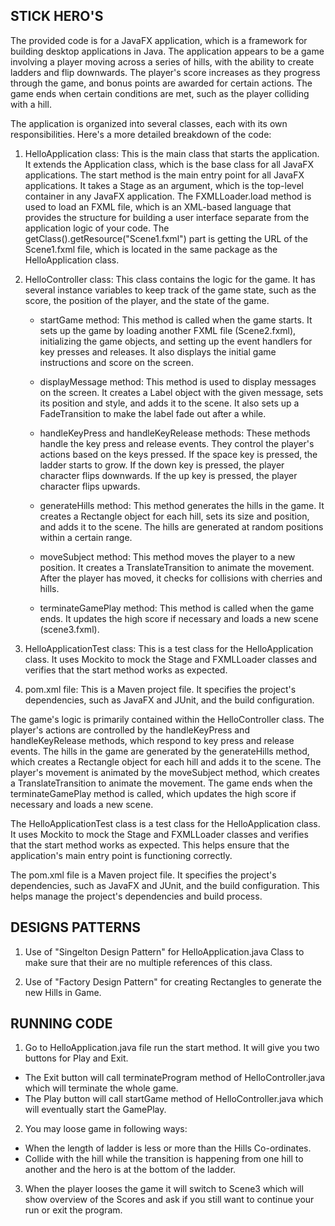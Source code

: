 
## STICK HERO'S

The provided code is for a JavaFX application, which is a framework for building desktop applications in Java. The application appears to be a game involving a player moving across a series of hills, with the ability to create ladders and flip downwards. The player's score increases as they progress through the game, and bonus points are awarded for certain actions. The game ends when certain conditions are met, such as the player colliding with a hill.

The application is organized into several classes, each with its own responsibilities. Here's a more detailed breakdown of the code:

1. HelloApplication class: This is the main class that starts the application. It extends the Application class, which is the base class for all JavaFX applications. The start method is the main entry point for all JavaFX applications. It takes a Stage as an argument, which is the top-level container in any JavaFX application. The FXMLLoader.load method is used to load an FXML file, which is an XML-based language that provides the structure for building a user interface separate from the application logic of your code. The getClass().getResource("Scene1.fxml") part is getting the URL of the Scene1.fxml file, which is located in the same package as the HelloApplication class.

2. HelloController class: This class contains the logic for the game. It has several instance variables to keep track of the game state, such as the score, the position of the player, and the state of the game. 

   - startGame method: This method is called when the game starts. It sets up the game by loading another FXML file (Scene2.fxml), initializing the game objects, and setting up the event handlers for key presses and releases. It also displays the initial game instructions and score on the screen.

   - displayMessage method: This method is used to display messages on the screen. It creates a Label object with the given message, sets its position and style, and adds it to the scene. It also sets up a FadeTransition to make the label fade out after a while.

   - handleKeyPress and handleKeyRelease methods: These methods handle the key press and release events. They control the player's actions based on the keys pressed. If the space key is pressed, the ladder starts to grow. If the down key is pressed, the player character flips downwards. If the up key is pressed, the player character flips upwards.

   - generateHills method: This method generates the hills in the game. It creates a Rectangle object for each hill, sets its size and position, and adds it to the scene. The hills are generated at random positions within a certain range.

   - moveSubject method: This method moves the player to a new position. It creates a TranslateTransition to animate the movement. After the player has moved, it checks for collisions with cherries and hills.

   - terminateGamePlay method: This method is called when the game ends. It updates the high score if necessary and loads a new scene (scene3.fxml).

3. HelloApplicationTest class: This is a test class for the HelloApplication class. It uses Mockito to mock the Stage and FXMLLoader classes and verifies that the start method works as expected.

4. pom.xml file: This is a Maven project file. It specifies the project's dependencies, such as JavaFX and JUnit, and the build configuration.

The game's logic is primarily contained within the HelloController class. The player's actions are controlled by the handleKeyPress and handleKeyRelease methods, which respond to key press and release events. The hills in the game are generated by the generateHills method, which creates a Rectangle object for each hill and adds it to the scene. The player's movement is animated by the moveSubject method, which creates a TranslateTransition to animate the movement. The game ends when the terminateGamePlay method is called, which updates the high score if necessary and loads a new scene.

The HelloApplicationTest class is a test class for the HelloApplication class. It uses Mockito to mock the Stage and FXMLLoader classes and verifies that the start method works as expected. This helps ensure that the application's main entry point is functioning correctly.

The pom.xml file is a Maven project file. It specifies the project's dependencies, such as JavaFX and JUnit, and the build configuration. This helps manage the project's dependencies and build process.
## DESIGNS PATTERNS

1. Use of "Singelton Design Pattern" for HelloApplication.java Class to make sure that their are no multiple references of this class.

2. Use of "Factory Design Pattern" for creating Rectangles to generate the new Hills in Game. 
## RUNNING CODE
1. Go to HelloApplication.java file run the start method. It will give you two buttons for Play and Exit. 
- The Exit button will call terminateProgram method of HelloController.java which will terminate the whole game.
- The Play button will call startGame method of HelloController.java which will eventually start the GamePlay.

2. You may loose game in following ways:
- When the length of ladder is less or more than the Hills Co-ordinates.
- Collide with the hill while the transition is happening from one hill to another and the hero is at the bottom of the ladder.

3. When the player looses the game it will switch to Scene3 which will show overview of the Scores and ask if you still want to continue your run or exit the program.